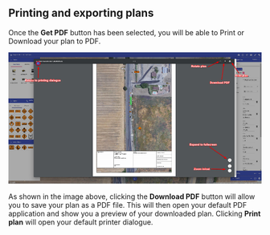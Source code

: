 ## Printing and exporting plans

Once the **Get PDF** button has been selected, you will be able to Print or Download your plan to PDF.

![](./assets/Print_Output.png)

As shown in the image above, clicking the **Download PDF** button will allow you to save your plan as a PDF file. This will then open your default PDF application and show you a preview of your downloaded plan. Clicking **Print plan** will open your default printer dialogue.